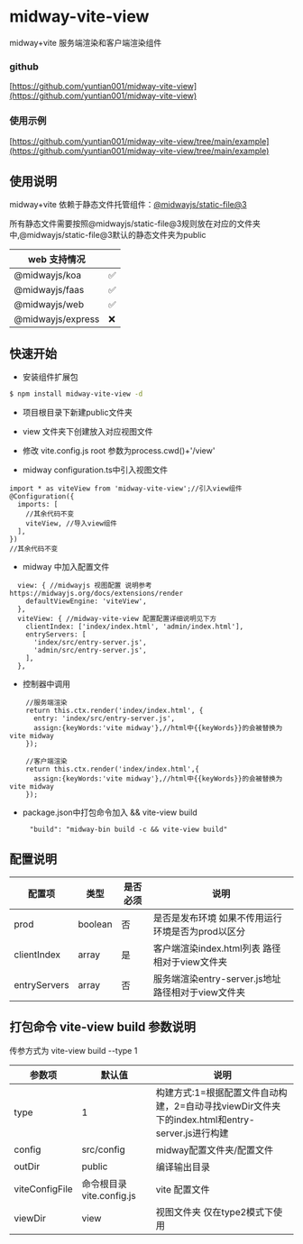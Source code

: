 # midway-vite-view

midway+vite 服务端渲染和客户端渲染组件


### github
[https://github.com/yuntian001/midway-vite-view](https://github.com/yuntian001/midway-vite-view)

### 使用示例
[https://github.com/yuntian001/midway-vite-view/tree/main/example](https://github.com/yuntian001/midway-vite-view/tree/main/example)

## 使用说明

midway+vite 依赖于静态文件托管组件：[@midwayjs/static-file@3](https://midwayjs.org/docs/extensions/static_file)

所有静态文件需要按照@midwayjs/static-file@3规则放在对应的文件夹中,@midwayjs/static-file@3默认的静态文件夹为public

| web 支持情况| |
|     ---    | --- |
| @midwayjs/koa |	✅ |
| @midwayjs/faas | ✅ |
| @midwayjs/web	 | ✅ |
| @midwayjs/express	| ❌ |

## 快速开始
- 安装组件扩展包
```bash
$ npm install midway-vite-view -d
```
- 项目根目录下新建public文件夹
- view 文件夹下创建放入对应视图文件

- 修改 vite.config.js root 参数为process.cwd()+'/view'

- midway configuration.ts中引入视图文件
```
import * as viteView from 'midway-vite-view';//引入view组件
@Configuration({
  imports: [
    //其余代码不变
    viteView, //导入view组件
  ],
})
//其余代码不变
```

- midway 中加入配置文件

```
  view: { //midwayjs 视图配置 说明参考 https://midwayjs.org/docs/extensions/render
    defaultViewEngine: 'viteView',
  },
  viteView: { //midway-vite-view 配置配置详细说明见下方
    clientIndex: ['index/index.html', 'admin/index.html'],
    entryServers: [
      'index/src/entry-server.js',
      'admin/src/entry-server.js',
    ],
  },

```

- 控制器中调用
```
    //服务端渲染
    return this.ctx.render('index/index.html', {
      entry: 'index/src/entry-server.js',
      assign:{keyWords:'vite midway'},//html中{{keyWords}}的会被替换为vite midway
    });

    //客户端渲染
    return this.ctx.render('index/index.html',{
      assign:{keyWords:'vite midway'},//html中{{keyWords}}的会被替换为vite midway
    });

```

- package.json中打包命令加入 && vite-view build
```
     "build": "midway-bin build -c && vite-view build"
```
## 配置说明

| 配置项      |类型|是否必须 | 说明 |
| -----------| ----------- | ----------- |----------- |
| prod      | boolean| 否 |是否是发布环境 如果不传用运行环境是否为prod以区分|
|clientIndex|array|是|客户端渲染index.html列表 路径相对于view文件夹|
|entryServers|array|否|服务端渲染entry-server.js地址 路径相对于view文件夹|

## 打包命令 vite-view build 参数说明
传参方式为 vite-view build --type 1

| 参数项      |默认值 | 说明 |
| ---------- | ----------- |----------- |
|type | 1 | 构建方式:1=根据配置文件自动构建，2=自动寻找viewDir文件夹下的index.html和entry-server.js进行构建|
|config|src/config|midway配置文件夹/配置文件|
|outDir|public|编译输出目录|
|viteConfigFile|命令根目录 vite.config.js|vite 配置文件 |
|viewDir|view|视图文件夹 仅在type2模式下使用|


